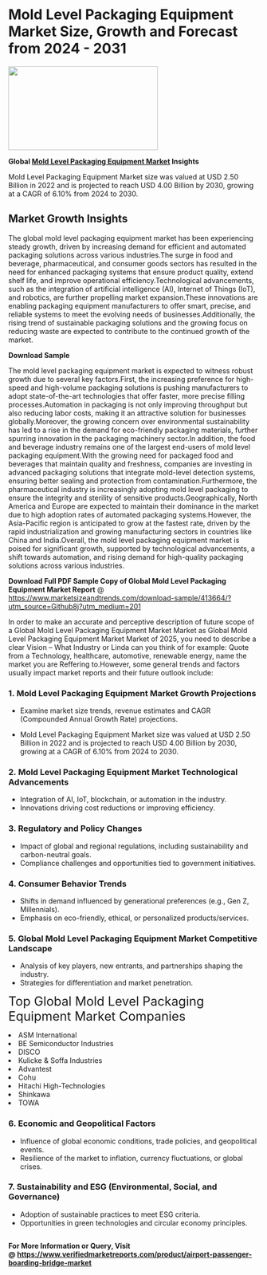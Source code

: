 <H1>Mold Level Packaging Equipment Market Size, Growth and Forecast from 2024 - 2031</H1><img class="aligncenter size-medium wp-image-584254" src="https://thirdeyenews.in/wp-content/uploads/2024/09/Global-Market-Research-300x168.jpeg" alt="" width="300" height="168" /><p><strong>Global&nbsp;<a href="https://www.marketsizeandtrends.com/download-sample/413664/?utm_source=Github8j?utm_medium=201">Mold Level Packaging Equipment Market</a> Insights</strong></p><p>Mold Level Packaging Equipment Market size was valued at USD 2.50 Billion in 2022 and is projected to reach USD 4.00 Billion by 2030, growing at a CAGR of 6.10% from 2024 to 2030.</p><p><h2>Market Growth Insights</h2> <p>The global mold level packaging equipment market has been experiencing steady growth, driven by increasing demand for efficient and automated packaging solutions across various industries.The surge in food and beverage, pharmaceutical, and consumer goods sectors has resulted in the need for enhanced packaging systems that ensure product quality, extend shelf life, and improve operational efficiency.Technological advancements, such as the integration of artificial intelligence (AI), Internet of Things (IoT), and robotics, are further propelling market expansion.These innovations are enabling packaging equipment manufacturers to offer smart, precise, and reliable systems to meet the evolving needs of businesses.Additionally, the rising trend of sustainable packaging solutions and the growing focus on reducing waste are expected to contribute to the continued growth of the market.</p> <p><strong>Download Sample</strong></p> <p>The mold level packaging equipment market is expected to witness robust growth due to several key factors.First, the increasing preference for high-speed and high-volume packaging solutions is pushing manufacturers to adopt state-of-the-art technologies that offer faster, more precise filling processes.Automation in packaging is not only improving throughput but also reducing labor costs, making it an attractive solution for businesses globally.Moreover, the growing concern over environmental sustainability has led to a rise in the demand for eco-friendly packaging materials, further spurring innovation in the packaging machinery sector.In addition, the food and beverage industry remains one of the largest end-users of mold level packaging equipment.With the growing need for packaged food and beverages that maintain quality and freshness, companies are investing in advanced packaging solutions that integrate mold-level detection systems, ensuring better sealing and protection from contamination.Furthermore, the pharmaceutical industry is increasingly adopting mold level packaging to ensure the integrity and sterility of sensitive products.Geographically, North America and Europe are expected to maintain their dominance in the market due to high adoption rates of automated packaging systems.However, the Asia-Pacific region is anticipated to grow at the fastest rate, driven by the rapid industrialization and growing manufacturing sectors in countries like China and India.Overall, the mold level packaging equipment market is poised for significant growth, supported by technological advancements, a shift towards automation, and rising demand for high-quality packaging solutions across various industries.</p> <p><span class=""><strong>Download Full PDF Sample Copy of Global Mold Level Packaging Equipment Market Report</strong> @ <a href="https://www.marketsizeandtrends.com/download-sample/413664/?utm_source=Github8j?utm_medium=201" target="_blank">https://www.marketsizeandtrends.com/download-sample/413664/?utm_source=Github8j?utm_medium=201</a></span></p><p>In order to make an accurate and perceptive description of future scope of a Global&nbsp;Mold Level Packaging Equipment Market Market as Global&nbsp;Mold Level Packaging Equipment Market Market of 2025, you need to describe a clear Vision &ndash; What Industry or Linda can you think of for example: Quote from a Technology, healthcare, automotive, renewable energy, name the market you are Reffering to.However, some general trends and factors usually impact market reports and their future outlook include:</p><h3>1.&nbsp;<strong>Mold Level Packaging Equipment Market Growth Projections</strong></h3><ul><li>Examine market size trends, revenue estimates and CAGR (Compounded Annual Growth Rate) projections.</li><li><p>Mold Level Packaging Equipment Market size was valued at USD 2.50 Billion in 2022 and is projected to reach USD 4.00 Billion by 2030, growing at a CAGR of 6.10% from 2024 to 2030.</p></li></ul><h3>2.&nbsp;<strong>Mold Level Packaging Equipment Market Technological Advancements</strong></h3><ul><li>Integration of AI, IoT, blockchain, or automation in the industry.</li><li>Innovations driving cost reductions or improving efficiency.</li></ul><h3>3.&nbsp;<strong>Regulatory and Policy Changes</strong></h3><ul><li>Impact of global and regional regulations, including sustainability and carbon-neutral goals.</li><li>Compliance challenges and opportunities tied to government initiatives.</li></ul><h3>4.&nbsp;<strong>Consumer Behavior Trends</strong></h3><ul><li>Shifts in demand influenced by generational preferences (e.g., Gen Z, Millennials).</li><li>Emphasis on eco-friendly, ethical, or personalized products/services.</li></ul><h3>5.&nbsp;<strong>Global Mold Level Packaging Equipment Market Competitive Landscape</strong></h3><ul><li>Analysis of key players, new entrants, and partnerships shaping the industry.</li><li>Strategies for differentiation and market penetration.</li></ul><p data-pm-slice="1 1 []"><span style="color: inherit; font-family: inherit; font-size: 25px;">Top Global Mold Level Packaging Equipment Market Companies</span></p><div class="" data-test-id=""><p><li>ASM International</li><li> BE Semiconductor Industries</li><li> DISCO</li><li> Kulicke & Soffa Industries</li><li> Advantest</li><li> Cohu</li><li> Hitachi High-Technologies</li><li> Shinkawa</li><li> TOWA</li></p></div><h3>6.&nbsp;<strong>Economic and Geopolitical Factors</strong></h3><ul><li>Influence of global economic conditions, trade policies, and geopolitical events.</li><li>Resilience of the market to inflation, currency fluctuations, or global crises.</li></ul><h3>7.&nbsp;<strong>Sustainability and ESG (Environmental, Social, and Governance)</strong></h3><ul><li>Adoption of sustainable practices to meet ESG criteria.</li><li>Opportunities in green technologies and circular economy principles.</li></ul><h2><strong style="font-size: 14px;">For More Information or Query, Visit @&nbsp;</strong><a style="background-color: #ffffff; font-size: 14px;" href="https://www.marketsizeandtrends.com/report/mold-level-packaging-equipment-market/" target="_blank">https://www.verifiedmarketreports.com/product/airport-passenger-boarding-bridge-market</a></h2>